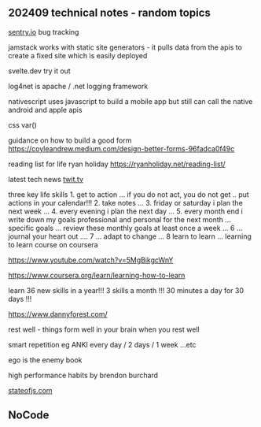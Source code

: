 ## 202409 technical notes - random topics

[sentry.io](http://sentry.io/) bug tracking

jamstack works with static site generators - it pulls data from the apis to create a fixed site which is easily deployed

svelte.dev try it out

log4net is apache / .net logging framework

nativescript uses javascript to build a mobile app but still can call the native android and apple apis

css var()

guidance on how to build a good form https://coyleandrew.medium.com/design-better-forms-96fadca0f49c

reading list for life ryan holiday https://ryanholiday.net/reading-list/

latest tech news [twit.tv](http://twit.tv/)

three key life skills 1. get to action ... if you do not act, you do not get .. put actions in your calendar!!! 2. take notes ... 3. friday or saturday i plan the next week ... 4. every evening i plan the next day ... 5. every month end i write down my goals professional and personal for the next month ... specific goals ... review these monthly goals at least once a week ... 6 ... journal your heart out .... 7 ... adapt to change ... 8 learn to learn ... learning to learn course on coursera

https://www.youtube.com/watch?v=5MgBikgcWnY

https://www.coursera.org/learn/learning-how-to-learn

learn 36 new skills in a year!!! 3 skills a month !!!  30 minutes a day for 30 days !!!

https://www.dannyforest.com/

rest well - things form well in your brain when you rest well

smart repetition eg ANKI every day / 2 days / 1 week ...etc

ego is the enemy book

high performance habits by brendon burchard

[stateofjs.com](http://stateofjs.com/)

## NoCode